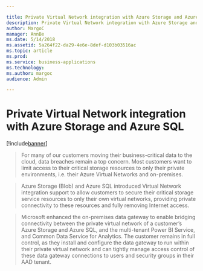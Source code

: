 ```yaml
---

title: Private Virtual Network integration with Azure Storage and Azure SQL
description: Private Virtual Network integration with Azure Storage and Azure SQL
author: MargoC
manager: AnnBe
ms.date: 5/14/2018
ms.assetid: 5a264f22-da29-4e6e-8def-d103b03516ac
ms.topic: article
ms.prod: 
ms.service: business-applications
ms.technology: 
ms.author: margoc
audience: Admin

---
```

#  Private Virtual Network integration with Azure Storage and Azure SQL


[!include[banner](../../../../includes/banner.md)]

>   For many of our customers moving their business-critical data to the cloud,
>   data breaches remain a top concern. Most customers want to limit access to
>   their critical storage resources to only their private environments, i.e.
>   their Azure Virtual Networks and on-premises.

>   Azure Storage (Blob) and Azure SQL introduced Virtual Network integration
>   support to allow customers to secure their critical storage service
>   resources to only their own virtual networks, providing private connectivity
>   to these resources and fully removing Internet access.

>   Microsoft enhanced the on-premises data gateway to enable bridging
>   connectivity between the private virtual network of a customer’s Azure
>   Storage and Azure SQL, and the multi-tenant Power BI Service, and Common
>   Data Service for Analytics. The customer remains in full control, as they
>   install and configure the data gateway to run within their private virtual
>   network and can tightly manage access control of these data gateway
>   connections to users and security groups in their AAD tenant.
